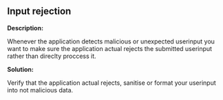 
Input rejection
-------

**Description:**

Whenever the application detects malicious or unexpected userinput you want to make sure 
the application actual rejects the submitted userinput rather than direclty proccess it. 


**Solution:**

Verify that the application actual rejects, sanitise or format your userinput into not 
malicious data. 

	